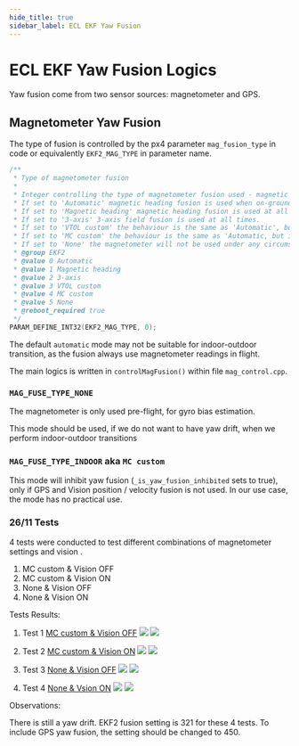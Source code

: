 ```yaml
---
hide_title: true
sidebar_label: ECL EKF Yaw Fusion
---
```


# ECL EKF Yaw Fusion Logics

Yaw fusion come from two sensor sources: magnetometer and GPS.

## Magnetometer Yaw Fusion

The type of fusion is controlled by the px4 parameter `mag_fusion_type` in code or equivalently `EKF2_MAG_TYPE` in parameter name.

```cpp
/**
 * Type of magnetometer fusion
 *
 * Integer controlling the type of magnetometer fusion used - magnetic heading or 3-component vector. The fuson of magnetomer data as a three component vector enables vehicle body fixed hard iron errors to be learned, but requires a stable earth field.
 * If set to 'Automatic' magnetic heading fusion is used when on-ground and 3-axis magnetic field fusion in-flight with fallback to magnetic heading fusion if there is insufficient motion to make yaw or magnetic field states observable.
 * If set to 'Magnetic heading' magnetic heading fusion is used at all times
 * If set to '3-axis' 3-axis field fusion is used at all times.
 * If set to 'VTOL custom' the behaviour is the same as 'Automatic', but if fusing airspeed, magnetometer fusion is only allowed to modify the magnetic field states. This can be used by VTOL platforms with large magnetic field disturbances to prevent incorrect bias states being learned during forward flight operation which can adversely affect estimation accuracy after transition to hovering flight.
 * If set to 'MC custom' the behaviour is the same as 'Automatic, but if there are no earth frame position or velocity observations being used, the magnetometer will not be used. This enables vehicles to operate with no GPS in environments where the magnetic field cannot be used to provide a heading reference. Prior to flight, the yaw angle is assumed to be constant if movement tests controlled by the EKF2_MOVE_TEST parameter indicate that the vehicle is static. This allows the vehicle to be placed on the ground to learn the yaw gyro bias prior to flight.
 * If set to 'None' the magnetometer will not be used under any circumstance. If no external source of yaw is available, it is possible to use post-takeoff horizontal movement combined with GPS velocity measurements to align the yaw angle with the timer required (depending on the amount of movement and GPS data quality). Other external sources of yaw may be used if selected via the EKF2_AID_MASK parameter.
 * @group EKF2
 * @value 0 Automatic
 * @value 1 Magnetic heading
 * @value 2 3-axis
 * @value 3 VTOL custom
 * @value 4 MC custom
 * @value 5 None
 * @reboot_required true
 */
PARAM_DEFINE_INT32(EKF2_MAG_TYPE, 0);
```

The default `automatic` mode may not be suitable for indoor-outdoor transition, as the fusion always use magnetometer readings in flight.

The main logics is written in `controlMagFusion()` within file `mag_control.cpp`.

### `MAG_FUSE_TYPE_NONE`
The magnetometer is only used pre-flight, for gyro bias estimation.

This mode should be used, if we do not want to have yaw drift, when we perform indoor-outdoor transitions

### `MAG_FUSE_TYPE_INDOOR` aka `MC custom`

This mode will inhibit yaw fusion (`_is_yaw_fusion_inhibited` sets to true), only if GPS and Vision position / velocity fusion is not used. In our use case, the mode has no practical use.

### 26/11 Tests

4 tests were conducted to test different combinations of magnetometer settings and vision .
1. MC custom & Vision OFF
2. MC custom & Vision ON
3. None & Vision OFF
4. None & Vision ON

Tests Results:

1. Test 1 [MC custom & Vision OFF](MCGps.ulg)
![](./img/MCGPS.png)
![](./img/MCGPSLOG.png)

2. Test 2 [MC custom & Vision ON](MCVision.ulg)
![](./img/MCVision.png)
![](./img/MCVisionlog.png)

3. Test 3 [None & Vision OFF](NONEGps.ulg)
![](./img/NoneGPS.png)
![](./img/NONEGPSLOG.png)

4. Test 4 [None & Vsion ON](NONEVision.ulg)
![](./img/NONEVision.png)
![](./img/NONEVisionLog.png)

Observations:

There is still a yaw drift. EKF2 fusion setting is 321 for these 4 tests. To include GPS yaw fusion, the setting should be changed to 450.